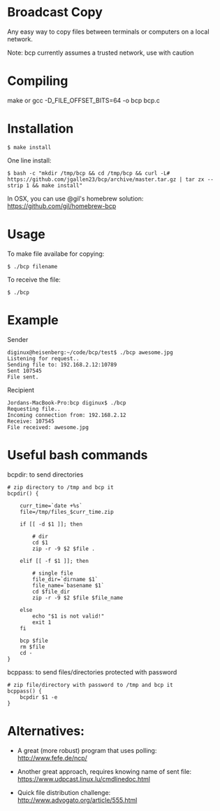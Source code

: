 # Broadcast Copy

Any easy way to copy files between terminals or computers on a local network.

Note: bcp currently assumes a trusted network, use with caution

# Compiling

make
or
gcc -D_FILE_OFFSET_BITS=64 -o bcp bcp.c

# Installation

```
$ make install
```

 One line install:
```
$ bash -c "mkdir /tmp/bcp && cd /tmp/bcp && curl -L# https://github.com/jgallen23/bcp/archive/master.tar.gz | tar zx --strip 1 && make install"
```

In OSX, you can use @gil's homebrew solution: https://github.com/gil/homebrew-bcp

# Usage

To make file availabe for copying:

	$ ./bcp filename

To receive the file:

	$ ./bcp


# Example

Sender

	diginux@heisenberg:~/code/bcp/test$ ./bcp awesome.jpg
	Listening for request..
	Sending file to: 192.168.2.12:10789
	Sent 107545
	File sent.

Recipient

	Jordans-MacBook-Pro:bcp diginux$ ./bcp
	Requesting file..
	Incoming connection from: 192.168.2.12
	Receive: 107545
	File received: awesome.jpg

# Useful bash commands

bcpdir: to send directories

	# zip directory to /tmp and bcp it
	bcpdir() {

		curr_time=`date +%s`
		file=/tmp/files_$curr_time.zip

		if [[ -d $1 ]]; then

			# dir	
			cd $1
			zip -r -9 $2 $file .

		elif [[ -f $1 ]]; then
	
			# single file
			file_dir=`dirname $1`
			file_name=`basename $1`
			cd $file_dir
			zip -r -9 $2 $file $file_name

		else
			echo "$1 is not valid!"
			exit 1	
		fi

		bcp $file
		rm $file
		cd -
	}

bcppass: to send files/directories protected with password

	# zip file/directory with password to /tmp and bcp it
	bcppass() {
		bcpdir $1 -e
	}

# Alternatives:

* A great (more robust) program that uses polling: http://www.fefe.de/ncp/

* Another great approach, requires knowing name of sent file: https://www.udpcast.linux.lu/cmdlinedoc.html

* Quick file distribution challenge: http://www.advogato.org/article/555.html

